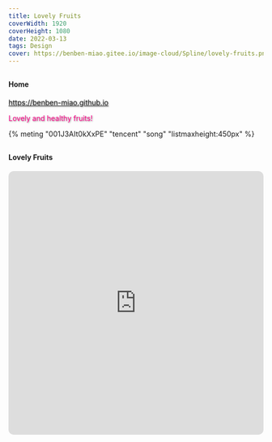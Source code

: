 ```yaml
---
title: Lovely Fruits
coverWidth: 1920
coverHeight: 1080
date: 2022-03-13
tags: Design
cover: https://benben-miao.gitee.io/image-cloud/Spline/lovely-fruits.png
---
```


<!-- <div style="background-color: #eeeeee; width: 120px; padding:5px 20px; border-radius: 3px;">Read More</div> -->
<!-- more -->

## 
#### Home
<div class="card">
  <a href="https://benben-miao.github.io" style="text-shadow: 1px 1px 3px #888;">https://benben-miao.github.io</a>
  <p style="text-shadow: 1px 1px 3px #888; color: #ff0088;">Lovely and healthy fruits!</p>
</div>

{% meting "001J3AIt0kXxPE" "tencent" "song" "listmaxheight:450px" %}

## 
#### Lovely Fruits
<div class="frame">
  <iframe frameborder="0" allowfullscreen mozallowfullscreen="true" webkitallowfullscreen="true" allow="fullscreen; autoplay; vr" 
  style="width: 100%; height: 520px; border-radius: 10px;" 
  src="https://my.spline.design/fruits-c0c50fc651f5f5c5fa1d8c6863d2f3d0/">
  </iframe>
</div>
